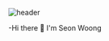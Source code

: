 ![header](https://capsule-render.vercel.app/api?type=Waving&color=auto&height=300&section=header&text=wooong96%20\&fontSize=90&animation=twinkling)

-Hi there 👋 I'm Seon Woong


